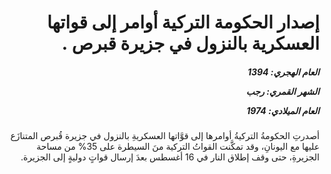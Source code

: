 <h1 dir="rtl">إصدار الحكومة التركية أوامر إلى قواتها العسكرية بالنزول في جزيرة قبرص .</h1>

<h5 dir="rtl">العام الهجري:  1394

الشهر القمري: رجب

العام الميلادي: 1974</h5>

<p dir="rtl">أصدرتِ الحكومةُ التركيةُ أوامرها إلى قوَّاتها العسكريةِ بالنزول في جزيرة قُبرص المتنازَع عليها مع اليونانِ، وقد تمكَّنت القواتُ التركية منَ السيطرة على 35% من مساحة الجزيرةِ، حتى وقف إطلاق النار في 16 أغسطس بعدَ إرسال قواتٍ دوليةٍ إلى الجزيرة.</p></br>
